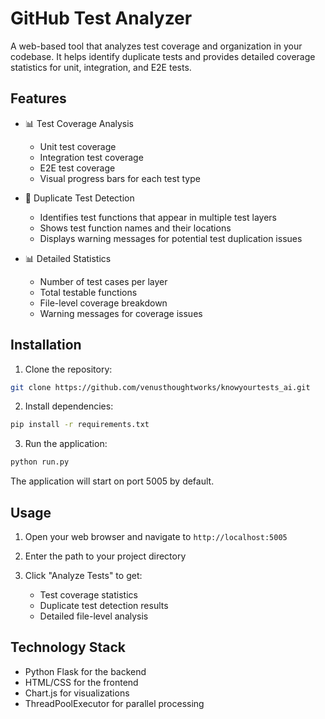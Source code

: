 # GitHub Test Analyzer

A web-based tool that analyzes test coverage and organization in your codebase. It helps identify duplicate tests and provides detailed coverage statistics for unit, integration, and E2E tests.

## Features

- 📊 Test Coverage Analysis
  - Unit test coverage
  - Integration test coverage
  - E2E test coverage
  - Visual progress bars for each test type

- 🔄 Duplicate Test Detection
  - Identifies test functions that appear in multiple test layers
  - Shows test function names and their locations
  - Displays warning messages for potential test duplication issues

- 📊 Detailed Statistics
  - Number of test cases per layer
  - Total testable functions
  - File-level coverage breakdown
  - Warning messages for coverage issues

## Installation

1. Clone the repository:
```bash
git clone https://github.com/venusthoughtworks/knowyourtests_ai.git
```

2. Install dependencies:
```bash
pip install -r requirements.txt
```

3. Run the application:
```bash
python run.py
```

The application will start on port 5005 by default.

## Usage

1. Open your web browser and navigate to `http://localhost:5005`

2. Enter the path to your project directory

3. Click "Analyze Tests" to get:
   - Test coverage statistics
   - Duplicate test detection results
   - Detailed file-level analysis

## Technology Stack

- Python Flask for the backend
- HTML/CSS for the frontend
- Chart.js for visualizations
- ThreadPoolExecutor for parallel processing






